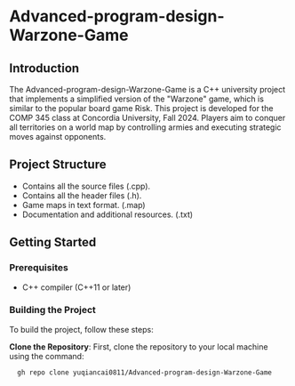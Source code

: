 # Advanced-program-design-Warzone-Game

## Introduction
The Advanced-program-design-Warzone-Game is a C++ university project that implements a simplified version of the "Warzone" game, which is similar to the popular board game Risk. This project is developed for the COMP 345 class at Concordia University, Fall 2024. Players aim to conquer all territories on a world map by controlling armies and executing strategic moves against opponents.

## Project Structure
-  Contains all the source files (.cpp).
-  Contains all the header files (.h).
-  Game maps in text format. (.map)
-  Documentation and additional resources. (.txt)

## Getting Started
### Prerequisites
- C++ compiler (C++11 or later)

### Building the Project
To build the project, follow these steps:

**Clone the Repository**: First, clone the repository to your local machine using the command:
 ```bash 
   gh repo clone yuqiancai0811/Advanced-program-design-Warzone-Game
